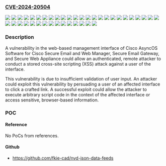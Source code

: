 ### [CVE-2024-20504](https://cve.mitre.org/cgi-bin/cvename.cgi?name=CVE-2024-20504)
![](https://img.shields.io/static/v1?label=Product&message=Cisco%20Secure%20Email%20and%20Web%20Manager&color=blue)
![](https://img.shields.io/static/v1?label=Product&message=Cisco%20Secure%20Email&color=blue)
![](https://img.shields.io/static/v1?label=Product&message=Cisco%20Secure%20Web%20Appliance&color=blue)
![](https://img.shields.io/static/v1?label=Version&message=14.0.0-404%20&color=brightgreen)
![](https://img.shields.io/static/v1?label=Version&message=14.0.0-698%20&color=brightgreen)
![](https://img.shields.io/static/v1?label=Version&message=14.0.2-012%20&color=brightgreen)
![](https://img.shields.io/static/v1?label=Version&message=14.0.3-014%20&color=brightgreen)
![](https://img.shields.io/static/v1?label=Version&message=14.0.4-005%20&color=brightgreen)
![](https://img.shields.io/static/v1?label=Version&message=14.0.5-007%20&color=brightgreen)
![](https://img.shields.io/static/v1?label=Version&message=14.1.0-032%20&color=brightgreen)
![](https://img.shields.io/static/v1?label=Version&message=14.1.0-041%20&color=brightgreen)
![](https://img.shields.io/static/v1?label=Version&message=14.1.0-047%20&color=brightgreen)
![](https://img.shields.io/static/v1?label=Version&message=14.1.0-223%20&color=brightgreen)
![](https://img.shields.io/static/v1?label=Version&message=14.1.0-227%20&color=brightgreen)
![](https://img.shields.io/static/v1?label=Version&message=14.2.0-212%20&color=brightgreen)
![](https://img.shields.io/static/v1?label=Version&message=14.2.0-224%20&color=brightgreen)
![](https://img.shields.io/static/v1?label=Version&message=14.2.0-620%20&color=brightgreen)
![](https://img.shields.io/static/v1?label=Version&message=14.2.1-020%20&color=brightgreen)
![](https://img.shields.io/static/v1?label=Version&message=14.3.0-032%20&color=brightgreen)
![](https://img.shields.io/static/v1?label=Version&message=14.3.0-120%20&color=brightgreen)
![](https://img.shields.io/static/v1?label=Version&message=14.5.0-498%20&color=brightgreen)
![](https://img.shields.io/static/v1?label=Version&message=14.5.1-008%20&color=brightgreen)
![](https://img.shields.io/static/v1?label=Version&message=14.5.1-016%20&color=brightgreen)
![](https://img.shields.io/static/v1?label=Version&message=14.5.1-510%20&color=brightgreen)
![](https://img.shields.io/static/v1?label=Version&message=14.5.1-607%20&color=brightgreen)
![](https://img.shields.io/static/v1?label=Version&message=14.5.2-011%20&color=brightgreen)
![](https://img.shields.io/static/v1?label=Version&message=14.5.3-033%20&color=brightgreen)
![](https://img.shields.io/static/v1?label=Version&message=15.0.0-104%20&color=brightgreen)
![](https://img.shields.io/static/v1?label=Version&message=15.0.0-322%20&color=brightgreen)
![](https://img.shields.io/static/v1?label=Version&message=15.0.0-334%20&color=brightgreen)
![](https://img.shields.io/static/v1?label=Version&message=15.0.0-355%20&color=brightgreen)
![](https://img.shields.io/static/v1?label=Version&message=15.0.1-030%20&color=brightgreen)
![](https://img.shields.io/static/v1?label=Version&message=15.1.0-287%20&color=brightgreen)
![](https://img.shields.io/static/v1?label=Version&message=15.2.0-116%20&color=brightgreen)
![](https://img.shields.io/static/v1?label=Version&message=15.2.0-164%20&color=brightgreen)
![](https://img.shields.io/static/v1?label=Version&message=15.5.0-048%20&color=brightgreen)
![](https://img.shields.io/static/v1?label=Version&message=15.5.1-024%20&color=brightgreen)
![](https://img.shields.io/static/v1?label=Version&message=15.5.1-029%20&color=brightgreen)
![](https://img.shields.io/static/v1?label=Version&message=15.5.1-055%20&color=brightgreen)
![](https://img.shields.io/static/v1?label=Vulnerability&message=Improper%20Neutralization%20of%20Script-Related%20HTML%20Tags%20in%20a%20Web%20Page%20(Basic%20XSS)&color=brightgreen)

### Description

A vulnerability in the web-based management interface of Cisco AsyncOS Software for Cisco Secure Email and Web Manager, Secure Email Gateway, and Secure Web Appliance could allow an authenticated, remote attacker to conduct a stored cross-site scripting (XSS) attack against a user of the interface.This vulnerability is due to insufficient validation of user input. An attacker could exploit this vulnerability by persuading a user of an affected interface to click a crafted link. A successful exploit could allow the attacker to execute arbitrary script code in the context of the affected interface or access sensitive, browser-based information.

### POC

#### Reference
No PoCs from references.

#### Github
- https://github.com/fkie-cad/nvd-json-data-feeds

